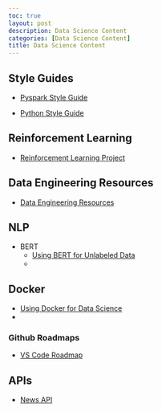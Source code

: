```yaml
---
toc: true
layout: post
description: Data Science Content
categories: [Data Science Content]
title: Data Science Content
---
```



## Style Guides

+ [Pyspark Style Guide](https://github.com/palantir/pyspark-style-guide)

+ [Python Style Guide](https://github.com/google/styleguide/blob/gh-pages/pyguide.md)


## Reinforcement Learning

+ [Reinforcement Learning Project](https://towardsdatascience.com/reinforcement-learning-made-simple-part-1-intro-to-basic-concepts-and-terminology-1d2a87aa060)



## Data Engineering Resources



+ [Data Engineering Resources](https://awesomedataengineering.com/)

## NLP

+ BERT
  + [Using BERT for Unlabeled Data](https://towardsdatascience.com/distilling-bert-using-unlabeled-qa-dataset-4670085cc18)
  + 


## Docker 
  + [Using Docker for Data Science](https://towardsdatascience.com/docker-for-data-science-a-step-by-step-guide-1e5f7f3baf8e)
  + 


### Github Roadmaps
  + [VS Code Roadmap](https://github.com/microsoft/vscode/wiki/Roadmap)



## APIs

 + [News API](https://tidalwaves.io/)



